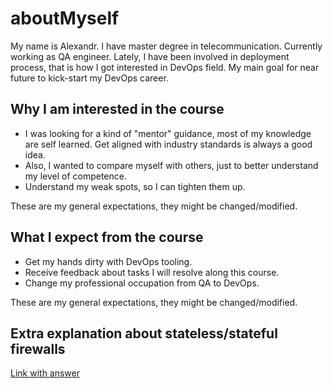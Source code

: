 # aboutMyself

My name is Alexandr. I have master degree in telecommunication. Currently working as QA engineer. Lately, I have been involved in deployment process, that is how I got interested in DevOps field.
My main goal for near future to kick-start my DevOps career.

## Why I am interested in the course

+ I was looking for a kind of "mentor" guidance, most of my knowledge are self learned. Get aligned with industry standards is always a good idea. 
+ Also, I wanted to compare myself with others, just to better understand my level of competence.
+ Understand my weak spots, so I can tighten them up.

These are my general expectations, they might be changed/modified. 

## What I expect from the course

+ Get my hands dirty with DevOps tooling.
+ Receive feedback about tasks I will resolve along this course.
+ Change my professional occupation from QA to DevOps.

These are my general expectations, they might be changed/modified.

## Extra explanation about stateless/stateful firewalls 
[Link with answer](https://github.com/AlexR196/devOpsAndersen/tree/main/firewallTypes)